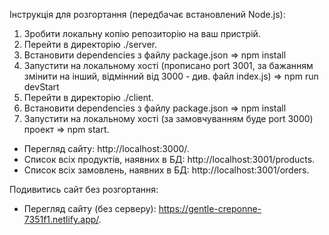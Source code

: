 Інструкція для розгортання (передбачає встановлений Node.js):

1. Зробити локальну копію репозиторію на ваш пристрій.
2. Перейти в директорію ./server.
3. Встановити dependencies з файлу package.json => npm install
4. Запустити на локальному хості (прописано port 3001, за бажанням змінити на інший, відмінний від 3000 - див. файл index.js) => npm run devStart
5. Перейти в директорію ./client.
6. Встановити dependencies з файлу package.json => npm install
7. Запустити на локальному хості (за замовчуванням буде port 3000) проект => npm start.

- Перегляд сайту: http://localhost:3000/.
- Список всіх продуктів, наявних в БД: http://localhost:3001/products.
- Список всіх замовлень, наявних в БД: http://localhost:3001/orders.

Подивитись сайт без розгортання:

- Перегляд сайту (без серверу): https://gentle-creponne-7351f1.netlify.app/.
